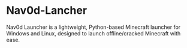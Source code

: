 # Nav0d-Lancher
Nav0d Launcher is a lightweight, Python-based Minecraft launcher for Windows and Linux, designed to launch offline/cracked Minecraft with ease.
